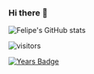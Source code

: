 ### Hi there :metal:

![Felipe's GitHub stats](https://github-readme-stats.vercel.app/api?username=damassa&show_icons=true&theme=midnight-purple)

![visitors](https://visitor-badge.glitch.me/badge?page_id=page.id&left_color=black&right_color=purple)

[![Years Badge](https://badges.pufler.dev/years/puf17640)](https://badges.pufler.dev)
